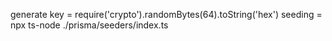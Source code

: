 generate key = require('crypto').randomBytes(64).toString('hex')
seeding = npx ts-node ./prisma/seeders/index.ts
